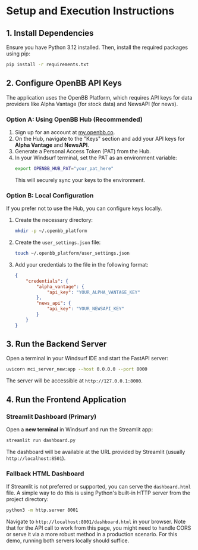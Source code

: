 # Setup and Execution Instructions

## 1. Install Dependencies
Ensure you have Python 3.12 installed. Then, install the required packages using pip:
```bash
pip install -r requirements.txt
```

## 2. Configure OpenBB API Keys
The application uses the OpenBB Platform, which requires API keys for data providers like Alpha Vantage (for stock data) and NewsAPI (for news).

### Option A: Using OpenBB Hub (Recommended)
1.  Sign up for an account at [my.openbb.co](https://my.openbb.co/).
2.  On the Hub, navigate to the "Keys" section and add your API keys for **Alpha Vantage** and **NewsAPI**.
3.  Generate a Personal Access Token (PAT) from the Hub.
4.  In your Windsurf terminal, set the PAT as an environment variable:
    ```bash
    export OPENBB_HUB_PAT="your_pat_here"
    ```
    This will securely sync your keys to the environment.

### Option B: Local Configuration
If you prefer not to use the Hub, you can configure keys locally.
1.  Create the necessary directory:
    ```bash
    mkdir -p ~/.openbb_platform
    ```
2.  Create the `user_settings.json` file:
    ```bash
    touch ~/.openbb_platform/user_settings.json
    ```
3.  Add your credentials to the file in the following format:
    ```json
    {
        "credentials": {
            "alpha_vantage": {
                "api_key": "YOUR_ALPHA_VANTAGE_KEY"
            },
            "news_api": {
                "api_key": "YOUR_NEWSAPI_KEY"
            }
        }
    }
    ```

## 3. Run the Backend Server
Open a terminal in your Windsurf IDE and start the FastAPI server:
```bash
uvicorn mci_server_new:app --host 0.0.0.0 --port 8000
```
The server will be accessible at `http://127.0.0.1:8000`.

## 4. Run the Frontend Application

### Streamlit Dashboard (Primary)
Open a **new terminal** in Windsurf and run the Streamlit app:
```bash
streamlit run dashboard.py
```
The dashboard will be available at the URL provided by Streamlit (usually `http://localhost:8501`).

### Fallback HTML Dashboard
If Streamlit is not preferred or supported, you can serve the `dashboard.html` file. A simple way to do this is using Python's built-in HTTP server from the project directory:
```bash
python3 -m http.server 8001
```
Navigate to `http://localhost:8001/dashboard.html` in your browser. Note that for the API call to work from this page, you might need to handle CORS or serve it via a more robust method in a production scenario. For this demo, running both servers locally should suffice.
